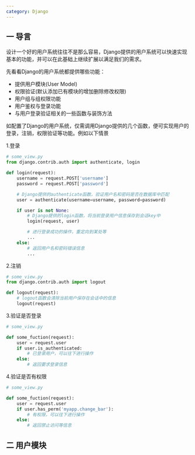 ```yaml
---
category: Django
---
```


## 一 导言
设计一个好的用户系统往往不是那么容易，Django提供的用户系统可以快速实现基本的功能，并可以在此基础上继续扩展以满足我们的需求。

先看看Django的用户系统都提供哪些功能：

- 提供用户模块(User Model)
- 权限验证(默认添加已有模块的增加删除修改权限)
- 用户组与组权限功能
- 用户鉴权与登录功能
- 与用户登录验证相关的一些函数与装饰方法

如配置了Django的用户系统，仅需调用Django提供的几个函数，便可实现用户的登录，注销，权限验证等功能。例如以下情景

1.登录

```python
# some_view.py
from django.contrib.auth import authenticate, login

def login(request):
    username = request.POST['username']
    password = request.POST['password']

    # Django提供的authenticate函数，验证用户名和密码是否在数据库中匹配
    user = authenticate(username=username, password=password)

    if user is not None:
        # Django提供的login函数，将当前登录用户信息保存到会话key中
        login(request, user)

        # 进行登录成功的操作，重定向到某处等
        ...
    else:
        # 返回用户名和密码错误信息
        ...
```

2.注销

```python
# some_view.py
from django.contrib.auth import logout

def logout(request):
    # logout函数会清除当前用户保存在会话中的信息
    logout(request)
```

3.验证是否登录

```python
# some_view.py

def some_fuction(request):
    user = request.user
    if user.is_authenticated:
        # 已登录用户，可以往下进行操作
    else:
        # 返回要求登录信息
```

4.验证是否有权限

```python
# some_view.py

def some_fuction(request):
    user = request.user
    if user.has_perm('myapp.change_bar'):
        # 有权限，可以往下进行操作
    else:
        # 返回禁止访问等信息
```

## 二 用户模块
